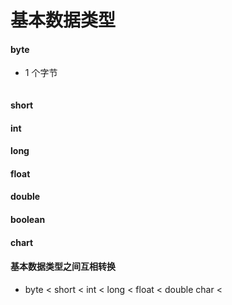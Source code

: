 # 基本数据类型
#### byte
- 1 个字节
``` 

```
#### short
#### int
#### long
#### float
#### double
#### boolean
#### chart
#### 基本数据类型之间互相转换
- 
    byte < short < int < long < float < double
            char <
